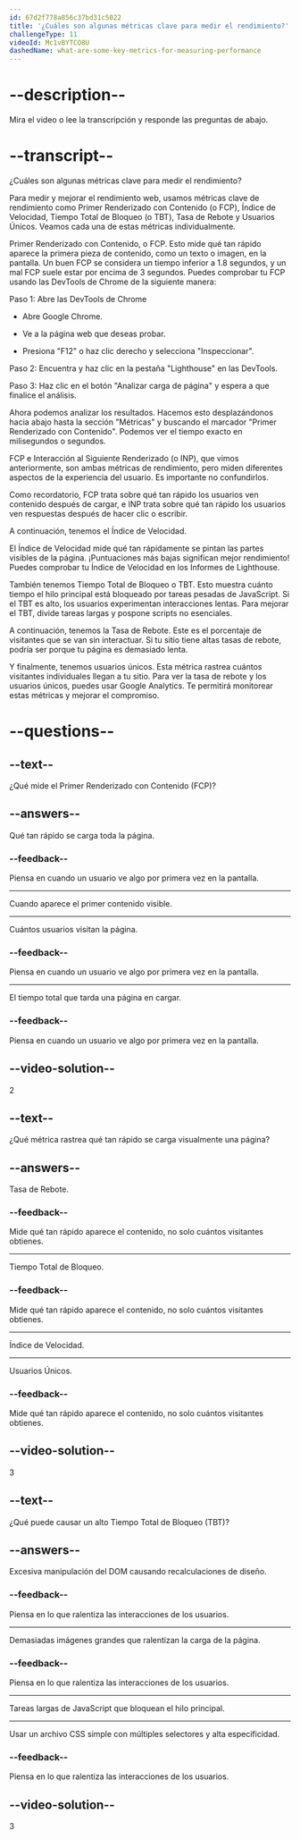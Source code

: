 ```yaml
---
id: 67d2f778a856c37bd31c5022
title: '¿Cuáles son algunas métricas clave para medir el rendimiento?'
challengeType: 11
videoId: Mc1vBYTCO8U
dashedName: what-are-some-key-metrics-for-measuring-performance
---
```


# --description--

Mira el video o lee la transcripción y responde las preguntas de abajo.

# --transcript--

¿Cuáles son algunas métricas clave para medir el rendimiento?

Para medir y mejorar el rendimiento web, usamos métricas clave de rendimiento como Primer Renderizado con Contenido (o FCP), Índice de Velocidad, Tiempo Total de Bloqueo (o TBT), Tasa de Rebote y Usuarios Únicos. Veamos cada una de estas métricas individualmente.

Primer Renderizado con Contenido, o FCP. Esto mide qué tan rápido aparece la primera pieza de contenido, como un texto o imagen, en la pantalla. Un buen FCP se considera un tiempo inferior a 1.8 segundos, y un mal FCP suele estar por encima de 3 segundos. Puedes comprobar tu FCP usando las DevTools de Chrome de la siguiente manera:

Paso 1: Abre las DevTools de Chrome

- Abre Google Chrome.

- Ve a la página web que deseas probar.

- Presiona "F12" o haz clic derecho y selecciona "Inspeccionar".

Paso 2: Encuentra y haz clic en la pestaña "Lighthouse" en las DevTools.

Paso 3: Haz clic en el botón "Analizar carga de página" y espera a que finalice el análisis.

Ahora podemos analizar los resultados. Hacemos esto desplazándonos hacia abajo hasta la sección "Métricas" y buscando el marcador "Primer Renderizado con Contenido". Podemos ver el tiempo exacto en milisegundos o segundos.

FCP e Interacción al Siguiente Renderizado (o INP), que vimos anteriormente, son ambas métricas de rendimiento, pero miden diferentes aspectos de la experiencia del usuario. Es importante no confundirlos.

Como recordatorio, FCP trata sobre qué tan rápido los usuarios ven contenido después de cargar, e INP trata sobre qué tan rápido los usuarios ven respuestas después de hacer clic o escribir.

A continuación, tenemos el Índice de Velocidad.

El Índice de Velocidad mide qué tan rápidamente se pintan las partes visibles de la página. ¡Puntuaciones más bajas significan mejor rendimiento! Puedes comprobar tu Índice de Velocidad en los Informes de Lighthouse.

También tenemos Tiempo Total de Bloqueo o TBT. Esto muestra cuánto tiempo el hilo principal está bloqueado por tareas pesadas de JavaScript. Si el TBT es alto, los usuarios experimentan interacciones lentas. Para mejorar el TBT, divide tareas largas y pospone scripts no esenciales.

A continuación, tenemos la Tasa de Rebote. Este es el porcentaje de visitantes que se van sin interactuar. Si tu sitio tiene altas tasas de rebote, podría ser porque tu página es demasiado lenta.

Y finalmente, tenemos usuarios únicos. Esta métrica rastrea cuántos visitantes individuales llegan a tu sitio. Para ver la tasa de rebote y los usuarios únicos, puedes usar Google Analytics. Te permitirá monitorear estas métricas y mejorar el compromiso.

# --questions--

## --text--

¿Qué mide el Primer Renderizado con Contenido (FCP)?

## --answers--

Qué tan rápido se carga toda la página.

### --feedback--

Piensa en cuando un usuario ve algo por primera vez en la pantalla.

---

Cuando aparece el primer contenido visible.

---

Cuántos usuarios visitan la página.

### --feedback--

Piensa en cuando un usuario ve algo por primera vez en la pantalla.

---

El tiempo total que tarda una página en cargar.

### --feedback--

Piensa en cuando un usuario ve algo por primera vez en la pantalla.

## --video-solution--

2

## --text--

¿Qué métrica rastrea qué tan rápido se carga visualmente una página?

## --answers--

Tasa de Rebote.

### --feedback--

Mide qué tan rápido aparece el contenido, no solo cuántos visitantes obtienes.

---

Tiempo Total de Bloqueo.

### --feedback--

Mide qué tan rápido aparece el contenido, no solo cuántos visitantes obtienes.

---

Índice de Velocidad.

---

Usuarios Únicos.

### --feedback--

Mide qué tan rápido aparece el contenido, no solo cuántos visitantes obtienes.

## --video-solution--

3

## --text--

¿Qué puede causar un alto Tiempo Total de Bloqueo (TBT)?

## --answers--

Excesiva manipulación del DOM causando recalculaciones de diseño.

### --feedback--

Piensa en lo que ralentiza las interacciones de los usuarios.

---

Demasiadas imágenes grandes que ralentizan la carga de la página.

### --feedback--

Piensa en lo que ralentiza las interacciones de los usuarios.

---

Tareas largas de JavaScript que bloquean el hilo principal.

---

Usar un archivo CSS simple con múltiples selectores y alta especificidad.

### --feedback--

Piensa en lo que ralentiza las interacciones de los usuarios.

## --video-solution--

3
